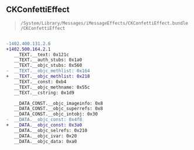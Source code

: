 ## CKConfettiEffect

> `/System/Library/Messages/iMessageEffects/CKConfettiEffect.bundle/CKConfettiEffect`

```diff

-1402.400.131.2.6
+1402.500.164.2.1
   __TEXT.__text: 0x121c
   __TEXT.__auth_stubs: 0x1a0
   __TEXT.__objc_stubs: 0x560
-  __TEXT.__objc_methlist: 0x164
+  __TEXT.__objc_methlist: 0x218
   __TEXT.__const: 0xb4
   __TEXT.__objc_methname: 0x55c
   __TEXT.__cstring: 0x1d9

   __DATA_CONST.__objc_imageinfo: 0x8
   __DATA_CONST.__objc_superrefs: 0x8
   __DATA_CONST.__objc_intobj: 0x30
-  __DATA.__objc_const: 0x4f8
+  __DATA.__objc_const: 0x3a0
   __DATA.__objc_selrefs: 0x210
   __DATA.__objc_ivar: 0x20
   __DATA.__objc_data: 0xa0

```
